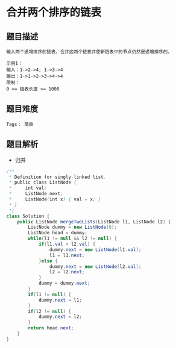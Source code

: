 # 合并两个排序的链表

## 题目描述
    输入两个递增排序的链表，合并这两个链表并使新链表中的节点仍然是递增排序的。

    示例1：
    输入：1->2->4, 1->3->4
    输出：1->1->2->3->4->4
    限制：
    0 <= 链表长度 <= 1000

## 题目难度
    Tags： 简单

## 题目解析
+ 归并
```java
/**
 * Definition for singly-linked list.
 * public class ListNode {
 *     int val;
 *     ListNode next;
 *     ListNode(int x) { val = x; }
 * }
 */
class Solution {
    public ListNode mergeTwoLists(ListNode l1, ListNode l2) {
        ListNode dummy = new ListNode(0);
        ListNode head = dummy;
        while(l1 != null && l2 != null) {
            if(l1.val < l2.val) {
                dummy.next = new ListNode(l1.val);
                l1 = l1.next;
            }else {
                dummy.next = new ListNode(l2.val);
                l2 = l2.next;
            }
            dummy = dummy.next;
        }
        if(l1 != null) {
            dummy.next = l1;
        }
        if(l2 != null) {
            dummy.next = l2;
        }
        return head.next;
    }
}
```
